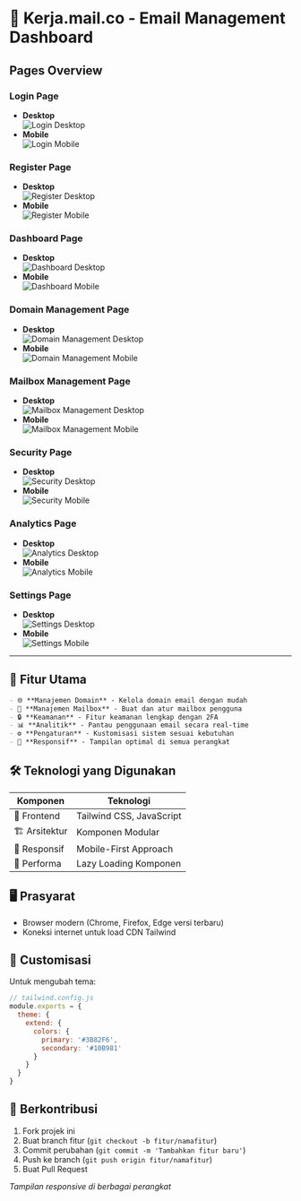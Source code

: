 

# 📧 Kerja.mail.co - Email Management Dashboard

## Pages Overview

### Login Page
- **Desktop**  
  ![Login Desktop](https://github.com/user-attachments/assets/f1c3b510-384f-4be9-adbc-580a600b94bb)
- **Mobile**  
  ![Login Mobile](https://github.com/user-attachments/assets/1c57a65e-f668-4389-b045-e0a075343309)

### Register Page
- **Desktop**  
  ![Register Desktop](https://github.com/user-attachments/assets/5810e2c0-b704-4602-9426-da7c73786ca1)
- **Mobile**  
  ![Register Mobile](https://github.com/user-attachments/assets/fc02042c-2556-4096-9d20-58aa4d086d6c)

### Dashboard Page
- **Desktop**  
  ![Dashboard Desktop](https://github.com/user-attachments/assets/dc60f51a-9319-45d8-9de3-3d214407e858)
- **Mobile**  
  ![Dashboard Mobile](https://github.com/user-attachments/assets/c36dfe69-1c43-44a5-a4fe-537c8e081df9)

### Domain Management Page
- **Desktop**  
  ![Domain Management Desktop](https://github.com/user-attachments/assets/daff9f83-8772-4930-ae6d-ab2753b42315)
- **Mobile**  
  ![Domain Management Mobile](https://github.com/user-attachments/assets/633ec62f-3114-43c5-aa3b-54bc9a95f057)

### Mailbox Management Page
- **Desktop**  
  ![Mailbox Management Desktop](https://github.com/user-attachments/assets/c81003dc-ca91-4c29-9d30-c1a9f80c4f8f)
- **Mobile**  
  ![Mailbox Management Mobile](https://github.com/user-attachments/assets/879e8fa4-5865-4cef-82ad-219745610cdf)

### Security Page
- **Desktop**  
  ![Security Desktop](https://github.com/user-attachments/assets/ab165e0c-45f2-41e9-a129-b037fdc2bc6d)
- **Mobile**  
  ![Security Mobile](https://github.com/user-attachments/assets/95821f1a-415a-4c22-94b7-d059edb235e0)

### Analytics Page
- **Desktop**  
  ![Analytics Desktop](https://github.com/user-attachments/assets/0466c296-5e06-4197-b52f-f88dddfcab6e)
- **Mobile**  
  ![Analytics Mobile](https://github.com/user-attachments/assets/b346c07f-1b47-4d2c-8f3d-64e5af5e2e1e)

### Settings Page
- **Desktop**  
  ![Settings Desktop](https://github.com/user-attachments/assets/ff755ea2-15fb-4b4a-845e-02d53caffd4b)
- **Mobile**  
  ![Settings Mobile](https://github.com/user-attachments/assets/b316dff9-4252-4e8b-a58b-5889fda91a53)

---

  
## 🚀 Fitur Utama

```markdown
- 🌐 **Manajemen Domain** - Kelola domain email dengan mudah
- 📧 **Manajemen Mailbox** - Buat dan atur mailbox pengguna
- 🔒 **Keamanan** - Fitur keamanan lengkap dengan 2FA
- 📊 **Analitik** - Pantau penggunaan email secara real-time
- ⚙️ **Pengaturan** - Kustomisasi sistem sesuai kebutuhan
- 📱 **Responsif** - Tampilan optimal di semua perangkat
```

## 🛠 Teknologi yang Digunakan

<div align="center">
  
| Komponen       | Teknologi                     |
|----------------|-------------------------------|
| 🎨 Frontend    | Tailwind CSS, JavaScript      |
| 🏗️ Arsitektur  | Komponen Modular              |
| 📱 Responsif   | Mobile-First Approach         |
| 🚀 Performa    | Lazy Loading Komponen         |

</div>

## 🖥️ Prasyarat

- Browser modern (Chrome, Firefox, Edge versi terbaru)
- Koneksi internet untuk load CDN Tailwind


## 🎨 Customisasi

Untuk mengubah tema:
```javascript
// tailwind.config.js
module.exports = {
  theme: {
    extend: {
      colors: {
        primary: '#3B82F6',
        secondary: '#10B981'
      }
    }
  }
}
```

## 🤝 Berkontribusi

1. Fork projek ini
2. Buat branch fitur (`git checkout -b fitur/namafitur`)
3. Commit perubahan (`git commit -m 'Tambahkan fitur baru'`)
4. Push ke branch (`git push origin fitur/namafitur`)
5. Buat Pull Request





*Tampilan responsive di berbagai perangkat*
